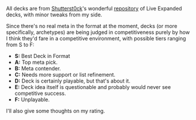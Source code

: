 All decks are from [Shutterst0ck](https://www.github.com/Shutterst0ck)'s wonderful [repository](https://github.com/Shutterst0ck/SUM-on_TCGLive_Expanded) of Live Expanded decks, with minor tweaks from my side.

Since there's no real meta in the format at the moment, decks (or more specifically, archetypes) are being judged in competitiveness purely by how I think they'd fare in a competitive environment, with possible tiers ranging from S to F:

- **S:** Best Deck in Format
- **A:** Top meta pick.
- **B:** Meta contender.
- **C:** Needs more support or list refinement.
- **D:** Deck is certainly playable, but that's about it.
- **E:** Deck idea itself is questionable and probably would never see competitive success.
- **F:** Unplayable.

I'll also give some thoughts on my rating.
